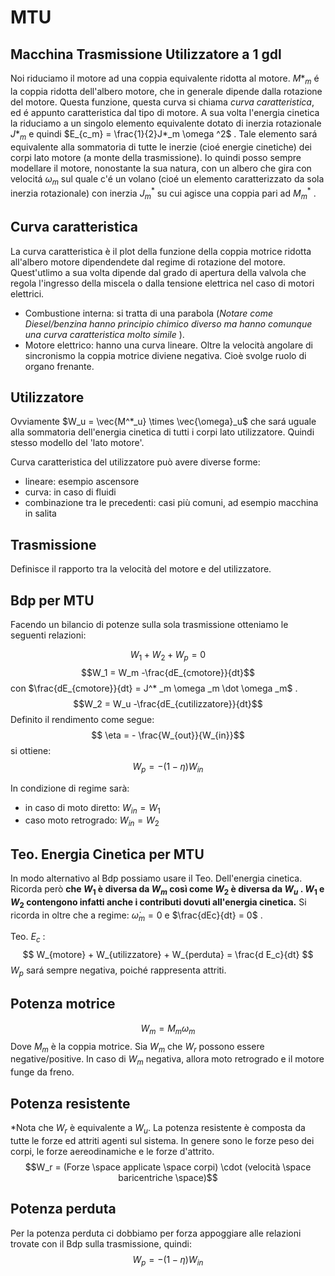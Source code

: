 # MTU 
## Macchina Trasmissione Utilizzatore a 1 gdl
Noi riduciamo il motore ad una coppia equivalente ridotta al motore. $M*_m$ é la coppia ridotta dell'albero motore, che in generale dipende dalla rotazione del motore. 
Questa funzione, questa curva si chiama *curva caratteristica*, ed é appunto caratteristica dal tipo di motore. 
A sua volta l'energia cinetica la riduciamo a un singolo elemento equivalente dotato di inerzia rotazionale $J*_m$ e quindi $E_{c_m} = \frac{1}{2}J*_m \omega ^2$ . Tale elemento sará equivalente alla sommatoria di tutte le inerzie (cioé energie cinetiche) dei corpi lato motore (a monte della trasmissione).
Io quindi posso sempre modellare il motore, nonostante la sua natura, con un albero che gira con velocitá $\omega _ m$ sul quale c'é un volano (cioé un elemento caratterizzato da sola inerzia rotazionale) con inerzia $J^*_m$ su cui agisce una coppia pari ad $M^*_m$ . 

## Curva caratteristica
La curva caratteristica è il plot della funzione della coppia motrice ridotta all'albero motore dipendendete dal regime di rotazione del motore. Quest'utlimo a sua volta dipende dal grado di apertura della valvola che regola l'ingresso della miscela o dalla tensione elettrica nel caso di motori elettrici. 

- Combustione interna: si tratta di una parabola (*Notare come Diesel/benzina hanno principio chimico diverso ma hanno comunque una curva caratteristica molto simile* ).
- Motore elettrico: hanno una curva lineare. Oltre la velocità angolare di sincronismo la coppia motrice diviene negativa. Cioè svolge ruolo di organo frenante. 

## Utilizzatore 
Ovviamente $W_u = \vec{M^*_u} \times \vec{\omega}_u$ che sará uguale alla sommatoria dell'energia cinetica  di tutti i corpi lato utilizzatore. Quindi stesso modello del 'lato motore'. 

Curva caratteristica del utilizzatore può avere diverse forme: 

- lineare: esempio ascensore 
- curva: in caso di fluidi 
- combinazione tra le precedenti: casi più comuni, ad esempio macchina in salita

## Trasmissione
Definisce il rapporto tra la velocità del motore e del utilizzatore. 

## Bdp per MTU
Facendo un bilancio di potenze sulla sola trasmissione otteniamo le seguenti relazioni:

$$W_1 +W_2 +W_p =0$$
$$W_1 = W_m -\frac{dE_{cmotore}}{dt}$$
con $\frac{dE_{cmotore}}{dt} = J^* _m \omega _m \dot \omega _m$ . 
$$W_2 = W_u -\frac{dE_{cutilizzatore}}{dt}$$
Definito il rendimento come segue:
$$ \eta = - \frac{W_{out}}{W_{in}}$$
si ottiene:
$$W_p = -(1 - \eta)W_{in}$$

In condizione di regime sarà:

- in caso di moto diretto: $W_{in}=W_1$ 
- caso moto retrogrado: $W_{in}=W_2$ 

## Teo. Energia Cinetica per MTU
In modo alternativo al Bdp possiamo usare il Teo. Dell'energia cinetica. Ricorda però **che $W_1$ è diversa da $W_m$ così come $W_2$ è diversa da $W_u$ . $W_1$ e $W_2$ contengono infatti anche i contributi dovuti all'energia cinetica.**
Si ricorda in oltre che a regime: $\dot \omega _m = 0$ e $\frac{dEc}{dt} = 0$ .

Teo. $E_c$ : 
$$ W_{motore} + W_{utilizzatore} + W_{perduta} = \frac{d E_c}{dt}  $$
$W_p$ sará sempre negativa, poiché rappresenta attriti. 

## Potenza motrice
$$W_m = M_m \omega _m$$Dove $M_m$ è la coppia motrice. Sia $W_m$ che $W_r$ possono essere negative/positive. In caso di $W_m$ negativa, allora moto retrogrado e il motore funge da freno.

## Potenza resistente
*Nota che $W_r$ è equivalente a $W_u$. 
La potenza resistente è composta da tutte le forze ed attriti agenti sul sistema. In genere sono le forze peso dei corpi, le forze aereodinamiche e le forze d'attrito. 
$$W_r = (Forze \space applicate \space  corpi) \cdot (velocità \space  baricentriche \space)$$

## Potenza perduta
Per la potenza perduta ci dobbiamo per forza appoggiare alle relazioni trovate con il Bdp sulla trasmissione, quindi: 
$$W_p = -(1- \eta )W_{in}$$